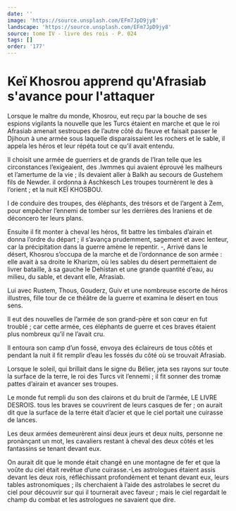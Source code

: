 ```yaml
---
date: ''
image: 'https://source.unsplash.com/EFm7JpD9jy8'
landscape: 'https://source.unsplash.com/EFm7JpD9jy8'
source: tome IV - livre des rois - P. 024
tags: []
order: '177'
---
```


# Keï Khosrou apprend qu'Afrasiab s'avance pour l'attaquer

Lorsque le maître du monde, Khosrou, eut reçu par la bouche de ses espions vigilants la nouvelle que les Turcs étaient en marche et que le roi Afrasiab amenait sestroupes de l’autre côté du fleuve et faisait passer le Djihoun à une armée sous laquelle disparaissaient les rochers et le sable, il appela les héros et leur répéta tout ce qu’il avait entendu.

Il choisit une armée de guerriers et de grands de l’Iran telle que les circonstances l’exigeaient, des .Iwmmes qui avaient éprouvé les malheurs et l’amertume de la vie ; ils devaient aller à Balkh au secours de Gustehem fils de Newder. il ordonna à Aschkesch Les troupes tournèrent le des à l’orient ; et la nuit KEÏ KHOSBOU.

I de conduire des troupes, des éléphants, des trésors et de l’argent à Zem, pour empêcher l’ennemi de tomber sur les derrières des Iraniens et de déconcero ter leurs plans.

Ensuite il fit monter à cheval les héros, fit battre les timbales d’airain et donna l’ordre du départ ; il s’avança prudemment, sagement et avec lenteur, car la précipitation dans la guerre amène le repentir. -, Arrivé dans le désert, Khosrou s’occupa de la marche et de l’ordonnance de son armée : elle avait à sa droite le Kharizm, où les sables du désert permettaient de livrer bataille, à sa gauche le Dehistan et une grande quantité d’eau, au milieu, du sable, et devant elle, Afrasiab.

Lui avec Rustem, Thous, Gouderz, Guiv et une nombreuse escorte de héros illustres, fille tour de ce théâtre de la guerre et examina le désert en tous sens.

Il eut des nouvelles de l’armée de son grand-père et son cœur en fut troublé ; car cette armée, ces éléphants de guerre et ces braves étaient plus nombreux qu’il ne l’avait cru.

Il entoura son camp d’un fossé, envoya des éclaireurs de tous côtés et pendant la nuit il fit remplir d’eau les fossés du côté où se trouvait Afrasiab.

Lorsque le soleil, qui brillait dans le signe du Bélier, jeta ses rayons sur toute la surface de la terre, le roi des Turcs vit l’ennemi ; il fit sonner des tromæ pattes d’airain et avancer ses troupes.

Le monde fut rempli du son des clairons et du bruit de l’armée,
LE LIVRE DESROIS. tous les braves se couvrirent de leurs casques de fer ; on aurait dit que la surface de la terre était d’acier et que le ciel portait une cuirasse de lances.

Les deux armées demeurèrent ainsi deux jeurs et deux nuits, personne ne pronànçant un mot, les cavaliers restant à cheval des deux côtés et les fantassins se tenant devant eux.

On aurait dit que le monde était changé en une montagne de fer et que la voûte du ciel était revêtue d’une cuirasse.-Les astrologues étaient assis devant les deux rois, réfléchissant profondément et tenant devant eux, leurs tables astronomiques ; ils cherchaient à l’aide des astrolabes le secret du ciel pour découvrir sur qui il tournerait avec faveur ; mais le ciel regardait le champ du combat et les astrologues ne savaient que dire.

